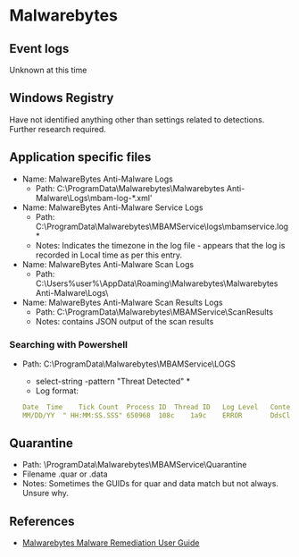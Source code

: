 # Malwarebytes

## Event logs

Unknown at this time 

## Windows Registry

Have not identified anything other than settings related to detections. Further research required.

## Application specific files

- Name: MalwareBytes Anti-Malware Logs
  - Path: C:\ProgramData\Malwarebytes\Malwarebytes Anti-Malware\Logs\mbam-log-*.xml'
- Name: MalwareBytes Anti-Malware Service Logs
  - Path: C:\ProgramData\Malwarebytes\MBAMService\logs\mbamservice.log*
  - Notes: Indicates the timezone in the log file - appears that the log is recorded in Local time as per this entry.
- Name: MalwareBytes Anti-Malware Scan Logs
  - Path: C:\Users\%user%\AppData\Roaming\Malwarebytes\Malwarebytes Anti-Malware\Logs\
- Name: MalwareBytes Anti-Malware Scan Results Logs
  - Path: C:\ProgramData\Malwarebytes\MBAMService\ScanResults
  - Notes: contains JSON output of the scan results

### Searching with Powershell

* Path: C:\ProgramData\Malwarebytes\MBAMService\LOGS
  - select-string -pattern "Threat Detected" * 
  - Log format:

  ``` yaml
  Date	Time	Tick Count	Process ID	Thread ID	Log Level	Context Tag	Function Name	File Name	Line Number	Message
  MM/DD/YY	" HH:MM:SS.SSS"	650968	108c	1a9c	ERROR		DdsClassifyObject	"ddsmbsdk"	454	"MBAMService(454) - 2020/05/07 - 11:21:10 - #1# - Error 9 DdsScanFile: C:\XYZ\MIMIX32\MIMIDRV.SYS - 	30 - 0 - 6812 - 4236"
  ```

## Quarantine

* Path: \ProgramData\Malwarebytes\MBAMService\Quarantine
* Filename <GUID>.quar or <GUID>.data
* Notes: Sometimes the GUIDs for quar and data match but not always. Unsure why.

## References

* [Malwarebytes Malware Remediation User Guide](https://www.malwarebytes.com/pdf/guides/MBMRGuideA.pdf)